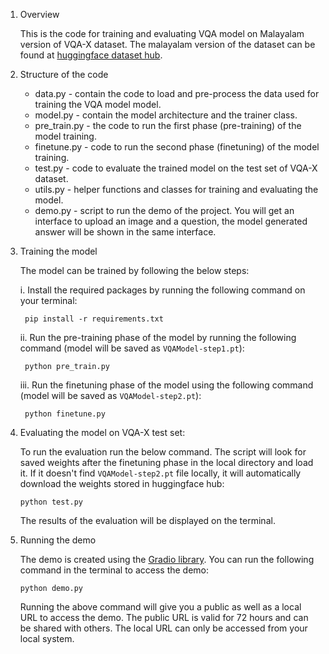 1. Overview

   This is the code for training and evaluating VQA model on Malayalam version of VQA-X dataset. The malayalam version of the dataset can be found at [huggingface dataset hub](https://huggingface.co/datasets/bipin/ml_vqa).

3. Structure of the code
   * data.py - contain the code to load and pre-process the data used for training the VQA model model.
   * model.py - contain the model architecture and the trainer class.
   * pre_train.py - the code to run the first phase (pre-training) of the model training.
   * finetune.py - code to run the second phase (finetuning) of the model training.
   * test.py - code to evaluate the trained model on the test set of VQA-X dataset.
   * utils.py - helper functions and classes for training and evaluating the model.
   * demo.py - script to run the demo of the project. You will get an interface to upload an image and a question, the model generated answer will be shown in the same interface.

3. Training the model

   The model can be trained by following the below steps:
   
     i. Install the required packages by running the following command on your terminal:

      ```
       pip install -r requirements.txt
      ```
   
     ii. Run the pre-training phase of the model by running the following command (model will be saved as `VQAModel-step1.pt`):

      ```
       python pre_train.py
      ```

     iii. Run the finetuning phase of the model using the following command (model will be saved as `VQAModel-step2.pt`):

      ```
       python finetune.py
      ```
    
5. Evaluating the model on VQA-X test set:

   To run the evaluation run the below command. The script will look for saved weights after the finetuning phase in the local directory
   and load it. If it doesn't find `VQAModel-step2.pt` file locally, it will automatically download the weights stored in huggingface hub:

      ```
      python test.py
      ```

   The results of the evaluation will be displayed on the terminal.
   
6. Running the demo

   The demo is created using the [Gradio library](https://www.gradio.app/). You can run the following command in the terminal to access the demo:
   
     ```
     python demo.py
     ```
   
   Running the above command will give you a public as well as a local URL to access the demo. The public URL is valid for 72 hours and can be shared with others. The local URL can only be accessed from your local system.
